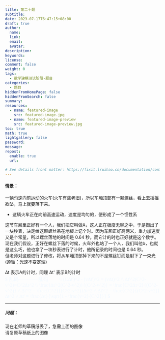 ```yaml
---
title: 第二十题
subtitle:
date: 2023-07-17T6:47:15+08:00
draft: true
author:
  name:
  link:
  email:
  avatar:
description:
keywords:
license:
comment: false
weight: 0
tags:
  - 数学建模测试阶段-题目
categories:
  - 题目
hiddenFromHomePage: false
hiddenFromSearch: false
summary:
resources:
  - name: featured-image
    src: featured-image.jpg
  - name: featured-image-preview
    src: featured-image-preview.jpg
toc: true
math: true
lightgallery: false
password:
message:
repost:
  enable: true
  url:

# See details front matter: https://fixit.lruihao.cn/documentation/content-management/introduction/#front-matter
---
```

#### 情景：
一辆匀速向前运动的火车(火车有些老旧)，所以车厢顶部有一颗螺丝，看上去摇摇欲坠，马上就要落下来。  
* 这辆火车正在向前高速运动，速度是均匀的，便形成了一个惯性系  

这节车厢里正好有一个人，我们把它叫做A，这人正在极度无聊之中，于是掏出了一块秒表，决定给这颗螺丝吊在地板上记个时。因为车厢正好高两米，重力加速度又是个常量，所以螺丝落地的时间是 0.64 秒，而它计的时也正好就是这个数字。  
现在我们假设，正好在螺丝下落的时候，火车外也站了一个人，我们叫他b，也就是这么巧，他也拿了一块秒表进行了计时，他所记录的时间也是 0.64 秒。  
但老师对这题进行了修改，将从车厢顶部掉下来的不是螺丝钉而是射下了一束光(遵循：光速不变定理)  

∆t 表示A的计时，同理 ∆t' 表示B的计时  
<font color=#F0F8FF size=3 face="宋体">
$
乱码————乱码　　 \\\\
(C∆t')^2 - (v∆t')^2 = (v∆t)^2 \\\\
∆t'^2(C^2-v^2)=C^2∆t^2 \\\\
\frac{∆t'^2(C^2-v^2)}{(C^2-v^2)} = \frac{C^2∆t^2}{(C^2-v^2)} \\\\
∆t'^2 = \frac{C^2}{(C^2-v^2)}∆t^2 \\\\
∆t'^2 = \frac{C^2}{(C^2-v^2)}∆t^2 \\\\
∆t' = \frac{∆t}{\sqrt{1 - \frac{v^2}{C^2}}}
$
</font> 
***

##### 问题：
现在老师的草稿纸丢了，急需上面的图像  
请复原草稿纸上的图像






<!--more-->
